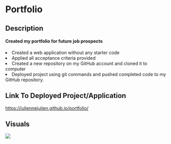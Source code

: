 # Portfolio
## Description
<H4>Created my portfolio for future job prospects</H4>
<li>Created a web application without any starter code</li>
<li>Applied all acceptance criteria provided</li>
<li>Created a new repository on my GitHub account and cloned it to computer</li>
<li>Deployed project using git commands and pushed completed code to my GitHub repository.</li>

## Link To Deployed Project/Application
https://juliennejulien.github.io/portfolio/
## Visuals
<img src="./Assets/images/Screenshot_20221118_124920.png" />
